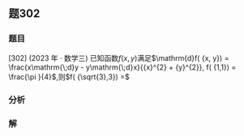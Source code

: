 ## 题302
### 题目
[302] (2023 年 · 数学三) 已知函数$f( {x, y})$满足$\mathrm{d}f( {x, y})  = \frac{x\mathrm{\;d}y - y\mathrm{\;d}x}{{x}^{2} + {y}^{2}}, f( {1,1})  = \frac{\pi }{4}$,则$f( {\sqrt{3},3})  =$
### 分析

### 解